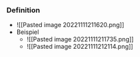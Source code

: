 ### Definition
+ ![[Pasted image 20221111211620.png]]
+ Beispiel
	+ ![[Pasted image 20221111211735.png]]
	+ ![[Pasted image 20221111212114.png]]
